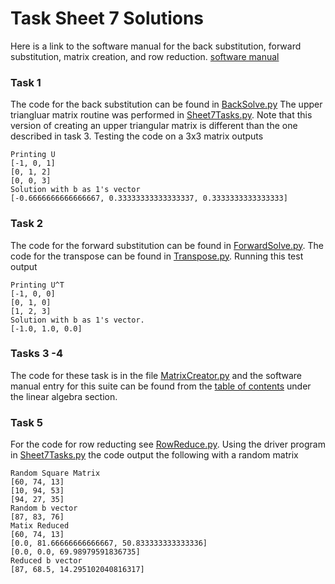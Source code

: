 # Task Sheet 7 Solutions

Here is a link to the software manual for the back substitution, forward substitution, matrix creation, and row reduction. [software manual](../../Software_Manual/Table_Of_Contents.md)

### Task 1
The code for the back substitution can be found in [BackSolve.py](BackSolve.py) The upper triangluar matrix routine was performed in [Sheet7Tasks.py](Sheet7Tasks.py). Note that this version of creating an upper triangular matrix is different than the one described in task 3. Testing the code on a 3x3 matrix outputs

```
Printing U
[-1, 0, 1]
[0, 1, 2]
[0, 0, 3]
Solution with b as 1's vector
[-0.6666666666666667, 0.33333333333333337, 0.3333333333333333]
```

### Task 2
The code for the forward substitution can be found in [ForwardSolve.py](ForwardSolve.py). The code for the transpose can be found in [Transpose.py](Transpose.py). Running this test output

```
Printing U^T
[-1, 0, 0]
[0, 1, 0]
[1, 2, 3]
Solution with b as 1's vector.
[-1.0, 1.0, 0.0]
```


### Tasks 3 -4
The code for these task is in the file [MatrixCreator.py](MatrixCreator.py) and the software manual entry for this suite can be found from the [table of contents](../../SoftWare_Manual/Table_Of_Contents.md) under the linear algebra section.


### Task 5
For the code for row reducting see [RowReduce.py](RowReduce.py). Using the driver program in [Sheet7Tasks.py](Sheet7Tasks.py) the code output the following with a random matrix

```
Random Square Matrix
[60, 74, 13]
[10, 94, 53]
[94, 27, 35]
Random b vector
[87, 83, 76]
Matix Reduced
[60, 74, 13]
[0.0, 81.66666666666667, 50.833333333333336]
[0.0, 0.0, 69.98979591836735]
Reduced b vector
[87, 68.5, 14.295102040816317]
```




